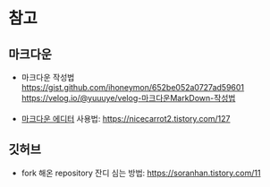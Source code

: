 # 참고
## 마크다운
* 마크다운 작성법<br/>
  <https://gist.github.com/ihoneymon/652be052a0727ad59601><br/>
  <https://velog.io/@yuuuye/velog-마크다운MarkDown-작성법><br/><br/>
* [마크다운 에디터](https://stackedit.io/app#) 사용법: <https://nicecarrot2.tistory.com/127>

## 깃허브
* fork 해온 repository 잔디 심는 방법: <https://soranhan.tistory.com/11>  
